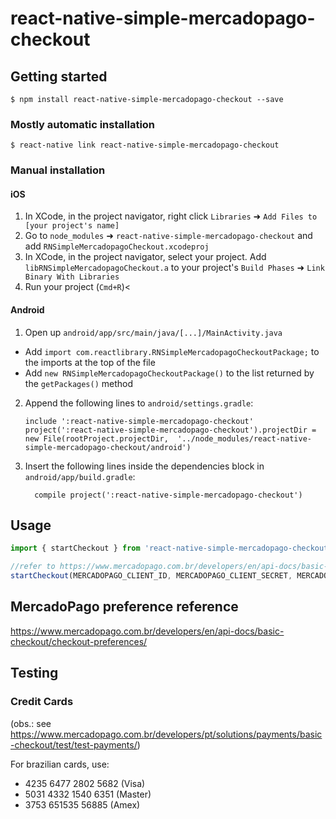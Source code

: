 
# react-native-simple-mercadopago-checkout

## Getting started

`$ npm install react-native-simple-mercadopago-checkout --save`

### Mostly automatic installation

`$ react-native link react-native-simple-mercadopago-checkout`

### Manual installation


#### iOS

1. In XCode, in the project navigator, right click `Libraries` ➜ `Add Files to [your project's name]`
2. Go to `node_modules` ➜ `react-native-simple-mercadopago-checkout` and add `RNSimpleMercadopagoCheckout.xcodeproj`
3. In XCode, in the project navigator, select your project. Add `libRNSimpleMercadopagoCheckout.a` to your project's `Build Phases` ➜ `Link Binary With Libraries`
4. Run your project (`Cmd+R`)<

#### Android

1. Open up `android/app/src/main/java/[...]/MainActivity.java`
  - Add `import com.reactlibrary.RNSimpleMercadopagoCheckoutPackage;` to the imports at the top of the file
  - Add `new RNSimpleMercadopagoCheckoutPackage()` to the list returned by the `getPackages()` method
2. Append the following lines to `android/settings.gradle`:
  	```
  	include ':react-native-simple-mercadopago-checkout'
  	project(':react-native-simple-mercadopago-checkout').projectDir = new File(rootProject.projectDir, 	'../node_modules/react-native-simple-mercadopago-checkout/android')
  	```
3. Insert the following lines inside the dependencies block in `android/app/build.gradle`:
  	```
      compile project(':react-native-simple-mercadopago-checkout')
  	```


## Usage
```javascript
import { startCheckout } from 'react-native-simple-mercadopago-checkout';

//refer to https://www.mercadopago.com.br/developers/en/api-docs/basic-checkout/checkout-preferences/ for more detailed info on how to populate the items and payerData
startCheckout(MERCADOPAGO_CLIENT_ID, MERCADOPAGO_CLIENT_SECRET, MERCADOPAGO_TEST_PUBLICKEY, payerData, items)
```

## MercadoPago preference reference
https://www.mercadopago.com.br/developers/en/api-docs/basic-checkout/checkout-preferences/

## Testing

### Credit Cards
(obs.: see https://www.mercadopago.com.br/developers/pt/solutions/payments/basic-checkout/test/test-payments/)

For brazilian cards, use:
- 4235 6477 2802 5682	(Visa)
- 5031 4332 1540 6351	(Master)
- 3753 651535 56885 (Amex)
